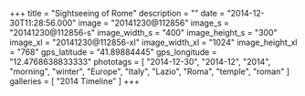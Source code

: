+++
title = "Sightseeing of Rome"
description = ""
date = "2014-12-30T11:28:56.000"
image = "20141230@112856"
image_s = "20141230@112856-s"
image_width_s = "400"
image_height_s = "300"
image_xl = "20141230@112856-xl"
image_width_xl = "1024"
image_height_xl = "768"
gps_latitude = "41.89884445"
gps_longitude = "12.4768638833333"
phototags = [ "2014-12-30", "2014-12", "2014", "morning", "winter", "Europe", "Italy", "Lazio", "Roma", "temple", "roman" ]
galleries = [ "2014 Timeline" ]
+++

